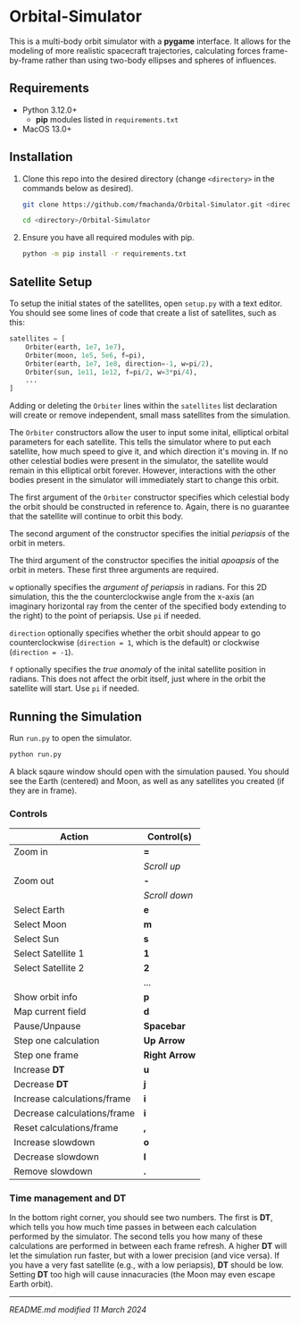 # Orbital-Simulator

This is a multi-body orbit simulator with a **pygame** interface. It allows for the modeling of more realistic spacecraft trajectories, calculating forces frame-by-frame rather than using two-body ellipses and spheres of influences.

## Requirements

* Python 3.12.0+
    * **pip** modules listed in `requirements.txt`
* MacOS 13.0+

## Installation

1. Clone this repo into the desired directory (change `<directory>` in the commands below as desired).

    ```bash
    git clone https://github.com/fmachanda/Orbital-Simulator.git <directory>
    ```
    ```bash
    cd <directory>/Orbital-Simulator
    ```

2. Ensure you have all required modules with pip.

    ```bash
    python -m pip install -r requirements.txt
    ```

## Satellite Setup

To setup the initial states of the satellites, open `setup.py` with a text editor. You should see some lines of code that create a list of satellites, such as this:

```python
satellites = [
    Orbiter(earth, 1e7, 1e7),
    Orbiter(moon, 1e5, 5e6, f=pi),
    Orbiter(earth, 1e7, 1e8, direction=-1, w=pi/2),
    Orbiter(sun, 1e11, 1e12, f=pi/2, w=3*pi/4),
    ...
]
```

Adding or deleting the `Orbiter` lines within the `satellites` list declaration will create or remove independent, small mass satellites from the simulation.

The `Orbiter` constructors allow the user to input some inital, elliptical orbital parameters for each satellite. This tells the simulator where to put each satellite, how much speed to give it, and which direction it's moving in. If no other celestial bodies were present in the simulator, the satellite would remain in this elliptical orbit forever. However, interactions with the other bodies present in the simulator will immediately start to change this orbit.

The first argument of the `Orbiter` constructor specifies which celestial body the orbit should be constructed in reference to. Again, there is no guarantee that the satellite will continue to orbit this body.

The second argument of the constructor specifies the initial *periapsis* of the orbit in meters.

The third argument of the constructor specifies the initial *apoapsis* of the orbit in meters. These first three arguments are required.

`w` optionally specifies the *argument of periapsis* in radians. For this 2D simulation, this the the counterclockwise angle from the x-axis (an imaginary horizontal ray from the center of the specified body extending to the right) to the point of periapsis. Use `pi` if needed.

`direction` optionally specifies whether the orbit should appear to go counterclockwise (`direction = 1`, which is the default) or clockwise (`direction = -1`).

`f` optionally specifies the *true anomaly* of the inital satellite position in radians.  This does not affect the orbit itself, just where in the orbit the satellite will start. Use `pi` if needed.

## Running the Simulation

Run `run.py` to open the simulator.

```bash
python run.py
```

A black sqaure window should open with the simulation paused. You should see the Earth (centered) and Moon, as well as any satellites you created (if they are in frame).

### Controls

Action|Control(s)
---|---
Zoom in|**=**
||*Scroll up*
Zoom out|**-**
||*Scroll down*
Select Earth|**e**
Select Moon|**m**
Select Sun|**s**
Select Satellite 1|**1**
Select Satellite 2|**2**
||...
Show orbit info|**p**
Map current field|**d**
Pause/Unpause|**Spacebar**
Step one calculation|**Up Arrow**
Step one frame|**Right Arrow**
Increase **DT**|**u**
Decrease **DT**|**j**
Increase calculations/frame|**i**
Decrease calculations/frame|**i**
Reset calculations/frame|**,**
Increase slowdown|**o**
Decrease slowdown|**l**
Remove slowdown|**.**

### Time management and DT
In the bottom right corner, you should see two numbers. The first is **DT**, which tells you how much time passes in between each calculation performed by the simulator. The second tells you how many of these calculations are performed in between each frame refresh. A higher **DT** will let the simulation run faster, but with a lower precision (and vice versa). If you have a very fast satellite (e.g., with a low periapsis), **DT** should be low. Setting **DT** too high will cause innacuracies (the Moon may even escape Earth orbit).

---
*README.md modified 11 March 2024*